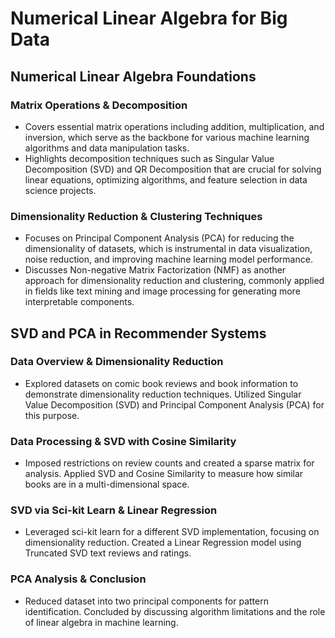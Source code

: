# Numerical Linear Algebra for Big Data

## Numerical Linear Algebra Foundations
### Matrix Operations & Decomposition
- Covers essential matrix operations including addition, multiplication, and inversion, which serve as the backbone for various machine learning algorithms and data manipulation tasks.
- Highlights decomposition techniques such as Singular Value Decomposition (SVD) and QR Decomposition that are crucial for solving linear equations, optimizing algorithms, and feature selection in data science projects.

### Dimensionality Reduction & Clustering Techniques
- Focuses on Principal Component Analysis (PCA) for reducing the dimensionality of datasets, which is instrumental in data visualization, noise reduction, and improving machine learning model performance.
- Discusses Non-negative Matrix Factorization (NMF) as another approach for dimensionality reduction and clustering, commonly applied in fields like text mining and image processing for generating more interpretable components.

## SVD and PCA in Recommender Systems
### Data Overview & Dimensionality Reduction
- Explored datasets on comic book reviews and book information to demonstrate dimensionality reduction techniques. Utilized Singular Value Decomposition (SVD) and Principal Component Analysis (PCA) for this purpose.

### Data Processing & SVD with Cosine Similarity
- Imposed restrictions on review counts and created a sparse matrix for analysis. Applied SVD and Cosine Similarity to measure how similar books are in a multi-dimensional space.

### SVD via Sci-kit Learn & Linear Regression
- Leveraged sci-kit learn for a different SVD implementation, focusing on dimensionality reduction. Created a Linear Regression model using Truncated SVD text reviews and ratings.

### PCA Analysis & Conclusion
- Reduced dataset into two principal components for pattern identification. Concluded by discussing algorithm limitations and the role of linear algebra in machine learning.
